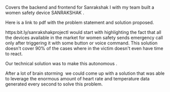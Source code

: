 Covers the backend and frontend for Sanrakshak
I with my team built a women safety device SANRAKSHAK .

Here is a link to pdf with the problem statement and solution proposed. 

https:bit.ly/sanrakshakprojectI would start with highlighting the fact that all the devices available in the market for women safety sends emergency call only after triggering it with some button or voice command. This solution doesn't cover 90% of the cases where in the victim doesn't even have time to react.

Our technical solution was to make this autonomous .

After a lot of brain storming  we could come up with a solution that was able to leverage the enormous amount of heart rate and temperature data generated every second to solve this problem.
